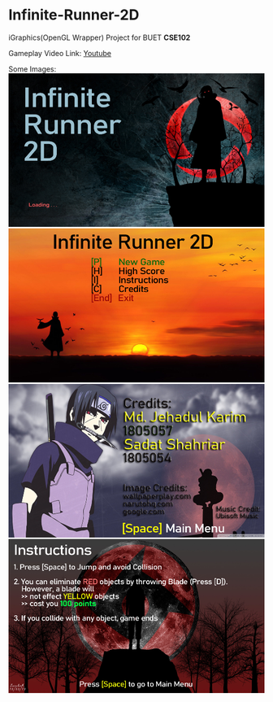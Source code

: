 # Infinite-Runner-2D  
iGraphics(OpenGL Wrapper) Project for BUET **CSE102**  
  
Gameplay Video Link: [Youtube](https://www.youtube.com/watch?v=8mjUDpKWj18)  
  
Some Images:  
![Loading Screen](Start.bmp)  
![Menu](menu.bmp)  
![Credits](credits.bmp)  
![Instruction](instruction.bmp)  
